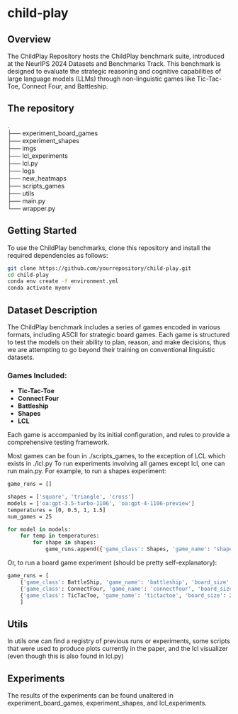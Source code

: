 # child-play

## Overview
The ChildPlay Repository hosts the ChildPlay benchmark suite, introduced at the NeurIPS 2024 Datasets and Benchmarks Track. This benchmark is designed to evaluate the strategic reasoning and cognitive capabilities of large language models (LLMs) through non-linguistic games like Tic-Tac-Toe, Connect Four, and Battleship.

## The repository
.<br />
├── experiment_board_games<br />
├── experiment_shapes<br />
├── imgs<br />
├── lcl_experiments<br />
├── lcl.py<br />
├── logs<br />
├── new_heatmaps<br />
├── scripts_games<br />
├── utils<br />
├── main.py<br />
└── wrapper.py<br />

## Getting Started

To use the ChildPlay benchmarks, clone this repository and install the required dependencies as follows:

```bash
git clone https://github.com/yourrepository/child-play.git
cd child-play
conda env create -f environment.yml
conda activate myenv
```

## Dataset Description

The ChildPlay benchmark includes a series of games encoded in various formats, including ASCII for strategic board games. Each game is structured to test the models on their ability to plan, reason, and make decisions, thus we are attempting to go beyond their training on conventional linguistic datasets.

### Games Included:
- **Tic-Tac-Toe**
- **Connect Four**
- **Battleship**
- **Shapes**
- **LCL**

Each game is accompanied by its initial configuration, and rules to provide a comprehensive testing framework.

Most games can be foun in ./scripts_games, to the exception of LCL which exists in ./lcl.py
To run experiments involving all games except lcl, one can run main.py.
For example, to run a shapes experiment:
```bash
game_runs = []

shapes = ['square', 'triangle', 'cross']
models = ['oa:gpt-3.5-turbo-1106', 'oa:gpt-4-1106-preview']
temperatures = [0, 0.5, 1, 1.5]
num_games = 25

for model in models:
    for temp in temperatures:
        for shape in shapes:
            game_runs.append({'game_class': Shapes, 'game_name': "shapes", 'board_size': 15, 'model_name': model,  'num_games': num_games, 'experiment_name': f'experiment_shapes/{model.replace(":", "_")}/{str(temp).replace(".", "_")}/{shape}', 'temperature':temp, 'shape': shape})
```

Or, to run a board game experiment (should be pretty self-explanatory):
```bash
game_runs = [
    {'game_class': BattleShip, 'game_name': 'battleship', 'board_size': 5, 'model_name': 'gpt-3.5-turbo-1106', 'num_games': 1, 'experiment_name': 'experiment_to_plot'}, 
    {'game_class': ConnectFour, 'game_name': 'connectfour', 'board_size': 7, 'model_name': 'gpt-3.5-turbo-1106', 'num_games': 1000,  'experiment_name': 'experiment_board_games/experiment_connectfour_gpt3_5_oneshot_temp_0'},{'game_class': BattleShip, 'game_name': 'battleship', 'board_size': 5, 'model_name': 'gpt-3.5-turbo-1106', 'num_games': 100, 'experiment_name': 'experiment_board_games/experiment_battleship_gpt3_5_oneshot_temp_0'},
    {'game_class': TicTacToe, 'game_name': 'tictactoe', 'board_size': 3, 'model_name': 'gpt-4-1106-preview',  'num_games': 100, 'experiment_name': 'experiment_board_games/experiment_tictactoe_gpt4_oneshot_temp_0'}
    ]
```

## Utils
In utils one can find a registry of previous runs or experiments, some scripts that were used to produce plots currently in the paper, and the lcl visualizer (even though this is also found in lcl.py)

## Experiments
The results of the experiments can be found unaltered in experiment_board_games, experiment_shapes, and lcl_experiments.
